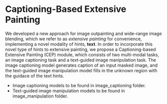 Captioning-Based Extensive Painting
=============
 We developed a new approach for image outpainting and wide-range image blending, which we refer to as *extensive painting* for convenience, implementing a novel modality of hints, **text**. In order to incorporate this novel type of hints to extensive painting, we propose a Captioning-based Extensive Painting (CEP) module, which consists of two multi-modal tasks, an image captioning task and a text-guided image manipulation task. The image captioning model generates caption of an input masked image, and the text-guided image manipulation model fills in the unknown region with the guidace of the text hints.



* Image captioning models to be found in image_captioning folder.
* Text-guided image manipulation models to be found in image_manipulation folder.
